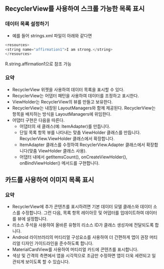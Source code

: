 ## RecyclerView를 사용하여 스크롤 가능한 목록 표시

### 데이터 목록 설정하기
- 예를 들어 strings.xml 파일이 아래와 같다면  
```kotlin
<resources>
<string name="affirmation1">I am strong.</string>
</resources>
```
R.string.affirmation1으로 참조 가능
### 요약
+ RecyclerView 위젯을 사용하여 데이터 목록을 표시할 수 있다.
+ RecyclerView는 어댑터 패턴을 사용하여 데이터를 조정하고 표시한다.
+ ViewHolder는 RecyclerView의 뷰를 만들고 보유한다.
+ RecyclerView는 내장된 LayoutManagers와 함께 제공된다. RecyclerView는 항목을 배치하는 방식을 LayoutManagers에 위임한다.
+ 어댑터 구현은 다음을 따른다.
    + 어댑터의 새 클래스(예: ItemAdapter)를 만듭니다.
    + 단일 목록 항목 뷰를 나타내는 맞춤 ViewHolder 클래스를 만듭니다. RecyclerView.ViewHolder 클래스에서 확장합니다.
    + ItemAdapter 클래스를 수정하여 RecyclerView.Adapter 클래스에서 확장합니다(맞춤 ViewHolder 클래스 사용).
    + 어댑터 내에서 getItemsCount(), onCreateViewHolder(), onBindViewHolder() 메서드를 구현합니다.
  
## 카드를 사용하여 이미지 목록 표시

### 요약
+ RecyclerView에 추가 콘텐츠를 표시하려면 기본 데이터 모델 클래스와 데이터 소스를 수정합니다. 그런 다음, 목록 항목 레이아웃 및 어댑터를 업데이트하여 데이터를 뷰에 설정합니다.
+ 리소스 주석을 사용하여 올바른 유형의 리소스 ID가 클래스 생성자에 전달되도록 합니다.
+ Android 라이브러리의 머티리얼 구성요소를 사용하여 더 간편하게 앱이 권장 머티리얼 디자인 가이드라인을 준수하도록 합니다.
+ MaterialCardView를 사용하여 머티리얼 카드에 콘텐츠를 표시합니다.
+ 색상 및 간격의 측면에서 앱을 시각적으로 조금만 수정하면 앱이 더욱 세련되고 일관되게 보이도록 할 수 있습니다.

